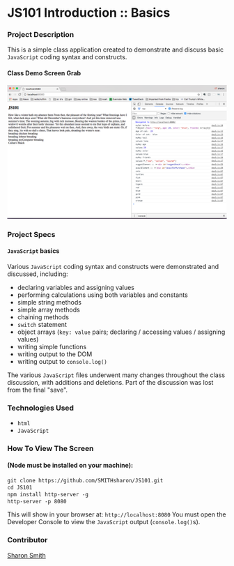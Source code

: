 # JS101 Introduction :: Basics

### Project Description 
This is a simple class application created to demonstrate and discuss basic `JavaScript` coding syntax and constructs. 


#### Class Demo Screen Grab
![Class Demo Screen Grab](https://raw.githubusercontent.com/SMITHsharon/JS101/screen/screens/js101%20Screen%20Grab.png)


### Project Specs
#### `JavaScript` basics
Various `JavaScript` coding syntax and constructs were demonstrated and discussed, including:
- declaring variables and assigning values
- performing calculations using both variables and constants
- simple string methods
- simple array methods
- chaining methods
- `switch` statement
- object arrays (`key: value` pairs; declaring / accessing values / assigning values)
- writing simple functions
- writing output to the DOM
- writing output to `console.log()`

The various `JavaScript` files underwent many changes throughout the class discussion, with additions and deletions. Part of the discussion was lost from the final "save". 


### Technologies Used
- `html`
- `JavaScript`


### How To View The Screen 
#### (Node must be installed on your machine):
```
git clone https://github.com/SMITHsharon/JS101.git
cd JS101
npm install http-server -g
http-server -p 8080
```

This will show in your browser at: `http://localhost:8080`
You must open the Developer Console to view the `JavaScript` output (`console.log()`s).


### Contributor
[Sharon Smith](https://github.com/SMITHsharon)
